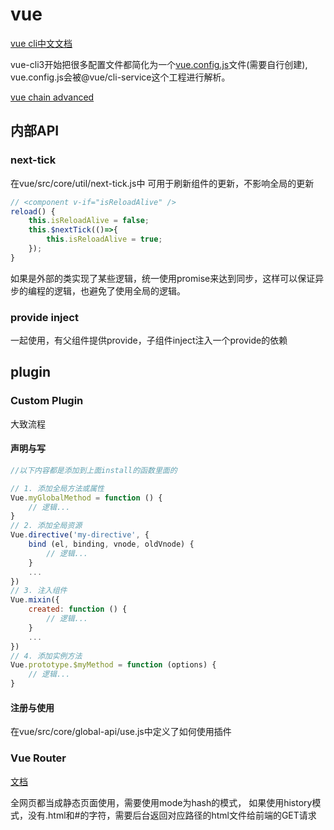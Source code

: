 # vue

[vue cli中文文档](https://cli.vuejs.org/zh/)

vue-cli3开始把很多配置文件都简化为一个[vue.config.js](https://cli.vuejs.org/config/)文件(需要自行创建), vue.config.js会被@vue/cli-service这个工程进行解析。 

[vue chain advanced](https://cli.vuejs.org/guide/webpack.html#chaining-advanced)


## 内部API

### next-tick

在vue/src/core/util/next-tick.js中
可用于刷新组件的更新，不影响全局的更新
```javascript
// <component v-if="isReloadAlive" />
reload() {
    this.isReloadAlive = false;
    this.$nextTick(()=>{
        this.isReloadAlive = true;
    });
}
```

如果是外部的类实现了某些逻辑，统一使用promise来达到同步，这样可以保证异步的编程的逻辑，也避免了使用全局的逻辑。


### provide inject

一起使用，有父组件提供provide，子组件inject注入一个provide的依赖

## plugin

### Custom Plugin
大致流程

#### 声明与写

```javascript
//以下内容都是添加到上面install的函数里面的

// 1. 添加全局方法或属性
Vue.myGlobalMethod = function () {
    // 逻辑...
}
// 2. 添加全局资源
Vue.directive('my-directive', {
    bind (el, binding, vnode, oldVnode) {
        // 逻辑...
    }
    ...
})
// 3. 注入组件
Vue.mixin({
    created: function () {
        // 逻辑...
    }
    ...
})
// 4. 添加实例方法
Vue.prototype.$myMethod = function (options) {
    // 逻辑...
}
```

#### 注册与使用 
在vue/src/core/global-api/use.js中定义了如何使用插件



### Vue Router

[文档](https://router.vuejs.org/zh/)

全网页都当成静态页面使用，需要使用mode为hash的模式， 如果使用history模式，没有.html和#的字符，需要后台返回对应路径的html文件给前端的GET请求
